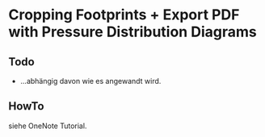 # Cropping Footprints + Export PDF with Pressure Distribution Diagrams

## Todo

- ...abhängig davon wie es angewandt wird.

## HowTo

siehe OneNote Tutorial.

